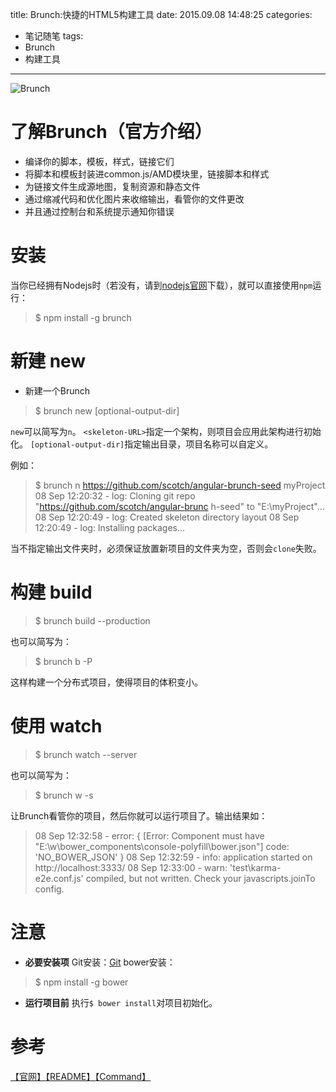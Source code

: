 title: Brunch:快捷的HTML5构建工具
date: 2015.09.08 14:48:25
categories:
- 笔记随笔
tags:
- Brunch
- 构建工具
---
![Brunch](http://upload-images.jianshu.io/upload_images/741039-5cad4fb401a7a952.png?imageMogr2/auto-orient/strip%7CimageView2/2/w/1240)
# 了解Brunch（官方介绍）
* 编译你的脚本，模板，样式，链接它们
* 将脚本和模板封装进common.js/AMD模块里，链接脚本和样式
* 为链接文件生成源地图，复制资源和静态文件
* 通过缩减代码和优化图片来收缩输出，看管你的文件更改
* 并且通过控制台和系统提示通知你错误

# 安装
当你已经拥有Nodejs时（若没有，请到[nodejs官网](http://nodejs.org)下载），就可以直接使用`npm`运行：
> $ npm install -g brunch

# 新建 new
* 新建一个Brunch
> $ brunch new <skeleton-URL> [optional-output-dir]

`new`可以简写为`n`。
`<skeleton-URL>`指定一个架构，则项目会应用此架构进行初始化。
`[optional-output-dir]`指定输出目录，项目名称可以自定义。

例如：
> $ brunch n https://github.com/scotch/angular-brunch-seed myProject
08 Sep 12:20:32 - log: Cloning git repo "https://github.com/scotch/angular-brunc                                                                       h-seed" to "E:\myProject"...
08 Sep 12:20:49 - log: Created skeleton directory layout
08 Sep 12:20:49 - log: Installing packages...

当不指定输出文件夹时，必须保证放置新项目的文件夹为空，否则会`clone`失败。

# 构建 build
> $ brunch build --production

也可以简写为：
> $ brunch b -P

这样构建一个分布式项目，使得项目的体积变小。

# 使用 watch
> $ brunch watch --server

也可以简写为：
> $ brunch w -s

让Brunch看管你的项目，然后你就可以运行项目了。输出结果如：
>08 Sep 12:32:58 - error: { [Error: Component must have "E:\w\bower_components\console-polyfill\bower.json"] code: 'NO_BOWER_JSON' }
08 Sep 12:32:59 - info: application started on http://localhost:3333/
08 Sep 12:33:00 - warn: 'test\karma-e2e.conf.js' compiled, but not written. Check your javascripts.joinTo config.

# 注意
* **必要安装项**
Git安装：[Git](http://git-scm.com)
bower安装：
> $ npm install -g bower

* **运行项目前**
执行`$ bower install`对项目初始化。

# 参考
[【官网】](http://brunch.io/)[【README】](https://github.com/brunch/brunch/tree/master/docs)[【Command】](https://github.com/brunch/brunch/blob/master/docs/commands.md)
